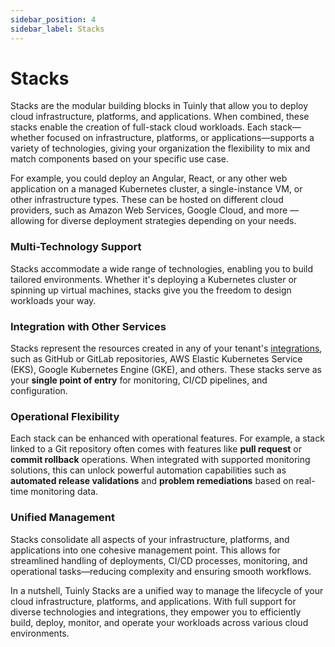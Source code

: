 ```yaml
---
sidebar_position: 4
sidebar_label: Stacks
---
```


# Stacks

Stacks are the modular building blocks in Tuinly that allow you to deploy cloud infrastructure, platforms, and applications. When combined, these stacks enable the creation of full-stack cloud workloads. Each stack—whether focused on infrastructure, platforms, or applications—supports a variety of technologies, giving your organization the flexibility to mix and match components based on your specific use case.

For example, you could deploy an Angular, React, or any other web application on a managed Kubernetes cluster, a single-instance VM, or other infrastructure types. These can be hosted on different cloud providers, such as Amazon Web Services, Google Cloud, and more — allowing for diverse deployment strategies depending on your needs.

### Multi-Technology Support

Stacks accommodate a wide range of technologies, enabling you to build tailored environments. Whether it's deploying a Kubernetes cluster or spinning up virtual machines, stacks give you the freedom to design workloads your way.
  
### Integration with Other Services

Stacks represent the resources created in any of your tenant's [integrations](../guides/integrations), such as GitHub or GitLab repositories, AWS Elastic Kubernetes Service (EKS), Google Kubernetes Engine (GKE), and others. These stacks serve as your **single point of entry** for monitoring, CI/CD pipelines, and configuration.

### Operational Flexibility

Each stack can be enhanced with operational features. For example, a stack linked to a Git repository often comes with features like **pull request** or **commit rollback** operations. When integrated with supported monitoring solutions, this can unlock powerful automation capabilities such as **automated release validations** and **problem remediations** based on real-time monitoring data.

### Unified Management

Stacks consolidate all aspects of your infrastructure, platforms, and applications into one cohesive management point. This allows for streamlined handling of deployments, CI/CD processes, monitoring, and operational tasks—reducing complexity and ensuring smooth workflows.

In a nutshell, Tuinly Stacks are a unified way to manage the lifecycle of your cloud infrastructure, platforms, and applications. With full support for diverse technologies and integrations, they empower you to efficiently build, deploy, monitor, and operate your workloads across various cloud environments.
